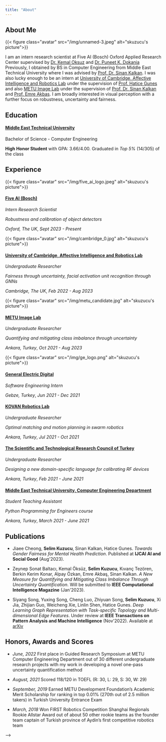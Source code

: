 ```yaml
---
title: "About"
---
```


## About Me

{{< figure class="avatar" src="/img/unnamed-3.jpeg" alt="skuzucu's picture">}}
<!-- TODO: improve this -->
I am an intern research scientist at Five AI (Bosch) Oxford Applied Research Center supervised by [Dr. Kemal Oksuz](https://scholar.google.com/citations?user=nWHRjrkAAAAJ) and [Dr. Puneet K. Dokania](https://puneetkdokania.github.io/)  Previously, I obtained by BS in Computer Engineering from Middle East Technical University where I was advised by [Prof. Dr. Sinan Kalkan](https://scholar.google.com/citations?user=yiAWeIAAAAAJ&hl=en). I was also lucky enough to be an intern at [University of Cambridge, Affective Intelligence and Robotics Lab](https://cambridge-afar.github.io) under the supervision of [Prof. Hatice Gunes](https://www.cl.cam.ac.uk/~hg410/) and also [METU Image Lab](https://image.ceng.metu.edu.tr/members.html) under the supervision of [Prof. Dr. Sinan Kalkan](https://scholar.google.com/citations?user=yiAWeIAAAAAJ&hl=en) and [Prof. Emre Akbas](https://user.ceng.metu.edu.tr/~emre/). I am broadly interested in visual perception with a further focus on robustness, uncertainty and fairness.

## Education
#### [Middle East Technical University](https://www.metu.edu.tr/) 
Bachelor of Science - Computer Engineering 

**High Honor Student** with GPA: 3.66/4.00. Graduated in *Top 5%* (14/305) of the class


## Experience

{{< figure class="avatar" src="/img/five_ai_logo.jpeg" alt="skuzucu's picture">}}
#### [Five AI (Bosch)](https://www.five.ai/) 
*Intern Research Scientist*

*Robustness and calibration of object detectors*

*Oxford, The UK*, *Sept 2023 - Present*


{{< figure class="avatar" src="/img/cambridge_0.jpg" alt="skuzucu's picture">}}
#### [University of Cambridge, Affective Intelligence and Robotics Lab](https://cambridge-afar.github.io) 
*Undergraduate Researcher*

*Fairness through uncertainty, facial activation unit recognition through GNNs*

*Cambridge, The UK*, *Feb 2022 - Aug 2023*

<!-- - **Resource-Efficient Replication for the Cloud**
  - Implemented variants of the consensus protocols in the Paxos family using *Go, Java and C++*.
  - Optimized  the performance of these protocols using *Remote Direct Access Memory* and *Persistent Memory*. -->

{{< figure class="avatar" src="/img/metu_candidate.jpg" alt="skuzucu's picture">}}

#### [METU Image Lab](https://image.ceng.metu.edu.tr)
*Undergraduate Researcher*

*Quantifying and mitigating class imbalance through uncertainty*

*Ankara, Turkey*, *Oct 2021 - Aug 2023*

{{< figure class="avatar" src="/img/ge_logo.png" alt="skuzucu's picture">}}
#### [General Electric Digital]()
*Software Engineering Intern*

*Gebze, Turkey*, *Jun 2021 - Dec 2021*

#### [KOVAN Robotics Lab](https://kovan.ceng.metu.edu.tr)
*Undergraduate Researcher*

*Optimal matching and motion planning in swarm robotics*

*Ankara, Turkey*, *Jul 2021 - Oct 2021*

#### [The Scientific and Technological Research Council of Turkey]()
*Undergraduate Researcher*

*Designing a new domain-specific language for calibrating RF devices*

*Ankara, Turkey*, *Feb 2021 - June 2021*

#### [Middle East Technical University, Computer Engineering Department](https://ceng.metu.edu.tr/)
*Student Teaching Assistant*

*Python Programming for Engineers course*

*Ankara, Turkey*, *March 2021 - June 2021*


<!-- - **Real-time monitoring service optimization**: reduced response time of real-time monitoring service of call center management solution by *10 times* integrating *cache service*(Redis).
- **Webchat integration service development**: designed and developed a new microservice to integrate a third-party chat application to the existing solution.
- **Incident response and customer support**: analyzed root cause of incidents, generated failure reports, solved production related problems.
   -->

<!-- ## Projects -->

<!-- ## Honors and Awards -->

<!-- ## Volunteer Experience -->

<!-- ## Research Interest -->

## Publications

- Jiaee Cheong, **Selim Kuzucu**, Sinan Kalkan, Hatice Gunes. *Towards Gender Fairness for Mental Health Prediction*. Published at **IJCAI AI and Social Good** (Aug'2023).

- Zeynep Sonat Baltacı, Kemal Öksüz, **Selim Kuzucu**, Kıvanç Tezören, Berkin Kerim Konar, Alpay Özkan, Emre Akbaş, Sinan Kalkan. *A New Measure for Quantifying and Mitigating Class Imbalance Through Uncertainty Quantification*. Will be submitted to **IEEE Computational Intelligence Magazine** (Jan'2023).

- Siyang Song, Yuxing Song, Cheng Luo, Zhiyuan Song, **Selim Kuzucu**, Xi Jia, Zhijian Guo, Weicheng Xie, Linlin Shen, Hatice Gunes. *Deep Learning Graph Representation with Task-specific Topology and Multi-dimensional Edge Features*. Under review at **IEEE Transactions on Pattern Analysis and Machine Intelligence** (Nov'2022). Available at [arXiv](https://arxiv.org/abs/2211.12482)

## Honors, Awards and Scores

- *June, 2022* First place in Guided Research Symposium at METU Computer Engineering Department out of 30 different undergraduate research projects with my work in developing a novel one-pass uncertainty quantification method

- *August, 2021* Scored 118/120 in TOEFL (R: 30, L: 29, S: 30, W: 29)

- *September, 2019* Earned METU Development Foundation’s Academic Merit Scholarship for ranking in top 0.01% (270th out of 2.5 million takers) in Turkish University Entrance Exam

- *March, 2018* Won FIRST Robotics Competition Shanghai Regionals Rookie Allstar Award out of about 50 other rookie teams as the founder team captain of Turkish province of Aydin’s first competitive robotics team
<!-- {{< publication-list >}} -->

<!-- ## Presentations -->

<!-- {{< presentation-list >}} --> -->
